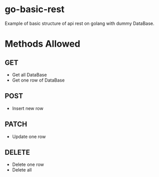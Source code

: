 # go-basic-rest
Example of basic structure of api rest on golang with dummy DataBase.

# Methods Allowed

## GET
-   Get all DataBase
-   Get one row of DataBase

## POST
- Insert new row

## PATCH
-   Update one row

## DELETE
-   Delete one row
-   Delete all